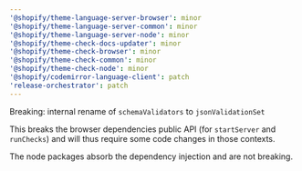 ```yaml
---
'@shopify/theme-language-server-browser': minor
'@shopify/theme-language-server-common': minor
'@shopify/theme-language-server-node': minor
'@shopify/theme-check-docs-updater': minor
'@shopify/theme-check-browser': minor
'@shopify/theme-check-common': minor
'@shopify/theme-check-node': minor
'@shopify/codemirror-language-client': patch
'release-orchestrator': patch
---
```


Breaking: internal rename of `schemaValidators` to `jsonValidationSet`

This breaks the browser dependencies public API (for `startServer` and `runChecks`) and will thus require some code changes in those contexts.

The node packages absorb the dependency injection and are not breaking.
